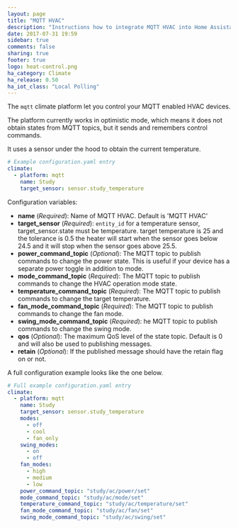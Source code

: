 ```yaml
---
layout: page
title: "MQTT HVAC"
description: "Instructions how to integrate MQTT HVAC into Home Assistant."
date: 2017-07-31 19:59
sidebar: true
comments: false
sharing: true
footer: true
logo: heat-control.png
ha_category: Climate
ha_release: 0.50
ha_iot_class: "Local Polling"
---
```


The `mqtt` climate platform let you control your MQTT enabled HVAC devices.

The platform currently works in optimistic mode, which means it does not obtain states from MQTT topics, but it sends and remembers control commands.

It uses a sensor under the hood to obtain the current temperature.

```yaml
# Example configuration.yaml entry
climate:
  - platform: mqtt
    name: Study
    target_sensor: sensor.study_temperature
```

Configuration variables:

- **name** (*Required*): Name of MQTT HVAC. Default is 'MQTT HVAC'
- **target_sensor** (*Required*): `entity_id` for a temperature sensor, target_sensor.state must be temperature.
target temperature is 25 and the tolerance is 0.5 the heater will start when the sensor goes below 24.5 and it will stop when the sensor goes above 25.5.
- **power_command_topic** (*Optional*): The MQTT topic to publish commands to change the power state. This is useful if your device has a separate power toggle in addition to mode.
- **mode_command_topic** (*Required*): The MQTT topic to publish commands to change the HVAC operation mode state.
- **temperature_command_topic** (*Required*): The MQTT topic to publish commands to change the target temperature.
- **fan_mode_command_topic** (*Required*): The MQTT topic to publish commands to change the fan mode.
- **swing_mode_command_topic** (*Required*): he MQTT topic to publish commands to change the swing mode.
- **qos** (*Optional*): The maximum QoS level of the state topic. Default is 0 and will also be used to publishing messages.
- **retain** (*Optional*): If the published message should have the retain flag on or not.

A full configuration example looks like the one below.

```yaml
# Full example configuration.yaml entry
climate:
  - platform: mqtt
    name: Study
    target_sensor: sensor.study_temperature
    modes:
      - off
      - cool
      - fan_only
    swing_modes:
      - on
      - off
    fan_modes:
      - high
      - medium
      - low
    power_command_topic: "study/ac/power/set"
    mode_command_topic: "study/ac/mode/set"
    temperature_command_topic: "study/ac/temperature/set"
    fan_mode_command_topic: "study/ac/fan/set"
    swing_mode_command_topic: "study/ac/swing/set"
```
